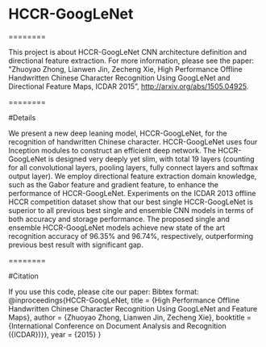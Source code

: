 # HCCR-GoogLeNet

========

This project is about HCCR-GoogLeNet CNN architecture definition and directional feature extraction. For more information, please see the paper: "Zhuoyao Zhong, Lianwen Jin, Zecheng Xie, High Performance Offline Handwritten Chinese Character Recognition Using GoogLeNet and Directional Feature Maps, ICDAR 2015”, http://arxiv.org/abs/1505.04925.

========

#Details

We present a new deep leaning model, HCCR-GoogLeNet, for the recognition of handwritten Chinese character. HCCR-GoogLeNet uses four Inception modules to construct an efficient deep network. The HCCR-GoogLeNet is designed very deeply yet slim, with total 19 layers (counting for all convolutional layers, pooling layers, fully connect layers and softmax output layer). We employ directional feature extraction domain knowledge, such as the Gabor feature and gradient feature, to enhance the performance of HCCR-GoogLeNet. Experiments on the ICDAR 2013 offline HCCR competition dataset show that our best single HCCR-GoogLeNet is superior to all previous best single and ensemble CNN models in terms of both accuracy and storage performance. The proposed single and ensemble HCCR-GoogLeNet models achieve new state of the art recognition accuracy of 96.35% and 96.74%, respectively, outperforming previous best result with significant gap.

========

#Citation 

If you use this code, please cite our paper: 
Bibtex format: 
@inproceedings{HCCR-GoogLeNet, 
		title = {High Performance Offline Handwritten Chinese Character Recognition Using GoogLeNet and Feature Maps}, 
		author = {Zhuoyao Zhong, Lianwen Jin, Zecheng Xie}, 
		booktitle = {International Conference on Document Analysis and Recognition ({ICDAR})}}, 
		year = {2015} 
}
